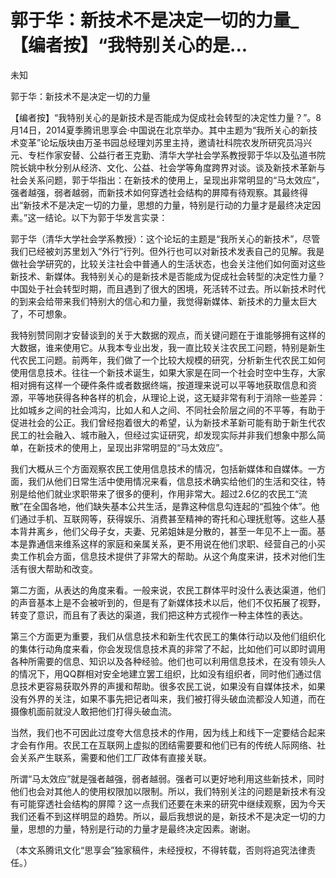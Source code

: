 # 郭于华：新技术不是决定一切的力量_【编者按】“我特别关心的是...

未知

郭于华：新技术不是决定一切的力量

【编者按】“我特别关心的是新技术是否能成为促成社会转型的决定性力量？”。8月14日，2014夏季腾讯思享会·中国说在北京举办。其中主题为“我所关心的新技术变革”论坛版块由万圣书园总经理刘苏里主持，邀请社科院农发所研究员冯兴元、专栏作家安替、公益行者王克勤、清华大学社会学系教授郭于华以及弘道书院院长姚中秋分别从经济、文化、公益、社会学等角度跨界对谈。谈及新技术革新与社会关系问题，郭于华指出：在新技术的使用上，呈现出非常明显的“马太效应”，强者越强，弱者越弱，而新技术如何穿透社会结构的屏障有待观察。其最终得出“新技术不是决定一切的力量，思想的力量，特别是行动的力量才是最终决定因素。”这一结论。以下为郭于华发言实录：



郭于华（清华大学社会学系教授）：这个论坛的主题是“我所关心的新技术”，尽管我们已经被刘苏里划入“外行”行列。但外行也可以对新技术发表自己的见解。我是做社会学研究的，比较关注社会中普通人的生活状态，也会关注他们如何面对这些新技术、新媒体。我特别关心的是新技术是否能成为促成社会转型的决定性力量？中国处于社会转型时期，而且遇到了很大的困境，死活转不过去。所以新技术时代的到来会给带来我们特别大的信心和力量，我觉得新媒体、新技术的力量太巨大了，不可想象。



我特别赞同刚才安替谈到的关于大数据的观点，而关键问题在于谁能够拥有这样的大数据，谁来使用它。从我本专业出发，我一直比较关注农民工问题，特别是新生代农民工问题。前两年，我们做了一个比较大规模的研究，分析新生代农民工如何使用信息技术。往往一个新技术诞生，如果大家是在同一个社会时空中生存，大家相对拥有这样一个硬件条件或者数据终端，按道理来说可以平等地获取信息和资源，平等地获得各种各样的机会，从理论上说，这无疑非常有利于消除一些差异：比如城乡之间的社会鸿沟，比如人和人之间、不同社会阶层之间的不平等，有助于促进社会的公正。我们曾经抱着很大的希望，认为新技术革新可能有助于新生代农民工的社会融入、城市融入，但经过实证研究，却发现实际并非我们想象中那么简单，在新技术的使用上，呈现出非常明显的“马太效应”。



我们大概从三个方面观察农民工使用信息技术的情况，包括新媒体和自媒体。一方面，我们从他们日常生活中使用情况来看，信息技术确实给他们的生活和交往，特别是给他们就业求职带来了很多的便利，作用非常大。超过2.6亿的农民工“流散”在全国各地，他们缺失基本公共生活，是靠这种信息勾连起的“孤独个体”。他们通过手机、互联网等，获得娱乐、消费甚至精神的寄托和心理抚慰等。这些人基本背井离乡，他们父母子女，夫妻、兄弟姐妹是分散的，甚至一年见不上一面。基本是靠通信来维系这样的家庭和亲属关系，更不用说在他们求职、经营自己的小买卖工作机会方面，信息技术提供了非常大的帮助。从这个角度来讲，技术对他们生活有很大帮助和改变。



第二方面，从表达的角度来看。一般来说，农民工群体平时没什么表达渠道，他们的声音基本上是不会被听到的，但是有了新媒体技术以后，他们不仅拓展了视野，转变了意识，而且有了表达的渠道，我们把这种方式视作一种主体性的表达。



第三个方面更为重要，我们从信息技术和新生代农民工的集体行动以及他们组织化的集体行动角度来看，你会发现信息技术真的非常了不起，比如他们可以即时调用各种所需要的信息、知识以及各种经验。他们也可以利用信息技术，在没有领头人的情况下，用QQ群相对安全地建立罢工组织，比如没有组织者，同时他们通过信息技术更容易获取外界的声援和帮助。很多农民工说，如果没有自媒体技术，如果没有外界的关注，如果不事先把记者叫来，我们被打得头破血流都没人知道，而在摄像机面前就没人敢把他们打得头破血流。



当然，我们也不可因此过度夸大信息技术的作用，因为线上和线下一定要结合起来才会有作用。农民工在互联网上虚拟的团结需要要和他们已有的传统人际网络、社会关系产生联系，需要和他们工厂政体有直接关联。



所谓“马太效应”就是强者越强，弱者越弱。强者可以更好地利用这些新技术，同时他们也会对其他人的使用权限加以限制。所以，我们特别关注的问题是新技术有没有可能穿透社会结构的屏障？这一点我们还要在未来的研究中继续观察，因为今天我们还看不到这样明显的趋势。所以，最后我想说的是，新技术不是决定一切的力量，思想的力量，特别是行动的力量才是最终决定因素。谢谢。



（本文系腾讯文化“思享会”独家稿件，未经授权，不得转载，否则将追究法律责任。）